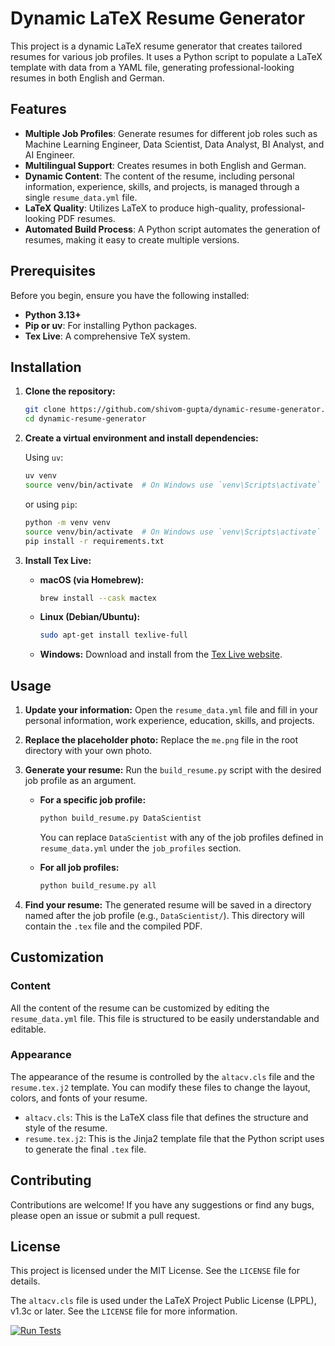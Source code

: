# Dynamic LaTeX Resume Generator

This project is a dynamic LaTeX resume generator that creates tailored resumes for various job profiles. It uses a Python script to populate a LaTeX template with data from a YAML file, generating professional-looking resumes in both English and German.

## Features

  * **Multiple Job Profiles**: Generate resumes for different job roles such as Machine Learning Engineer, Data Scientist, Data Analyst, BI Analyst, and AI Engineer.
  * **Multilingual Support**: Creates resumes in both English and German.
  * **Dynamic Content**: The content of the resume, including personal information, experience, skills, and projects, is managed through a single `resume_data.yml` file.
  * **LaTeX Quality**: Utilizes LaTeX to produce high-quality, professional-looking PDF resumes.
  * **Automated Build Process**: A Python script automates the generation of resumes, making it easy to create multiple versions.

## Prerequisites

Before you begin, ensure you have the following installed:

  * **Python 3.13+**
  * **Pip or uv**: For installing Python packages.
  * **Tex Live**: A comprehensive TeX system.

## Installation

1.  **Clone the repository:**

    ```bash
    git clone https://github.com/shivom-gupta/dynamic-resume-generator.git
    cd dynamic-resume-generator
    ```

2.  **Create a virtual environment and install dependencies:**

    Using `uv`:

    ```bash
    uv venv
    source venv/bin/activate  # On Windows use `venv\Scripts\activate`
    ```

    or using `pip`:

    ```bash
    python -m venv venv
    source venv/bin/activate  # On Windows use `venv\Scripts\activate`
    pip install -r requirements.txt
    ```

3.  **Install Tex Live:**

      * **macOS (via Homebrew):**
        ```bash
        brew install --cask mactex
        ```
      * **Linux (Debian/Ubuntu):**
        ```bash
        sudo apt-get install texlive-full
        ```
      * **Windows:**
        Download and install from the [Tex Live website](https://www.tug.org/texlive/).

## Usage

1.  **Update your information:**
    Open the `resume_data.yml` file and fill in your personal information, work experience, education, skills, and projects.

2.  **Replace the placeholder photo:**
    Replace the `me.png` file in the root directory with your own photo.

3.  **Generate your resume:**
    Run the `build_resume.py` script with the desired job profile as an argument.

      * **For a specific job profile:**

        ```bash
        python build_resume.py DataScientist
        ```

        You can replace `DataScientist` with any of the job profiles defined in `resume_data.yml` under the `job_profiles` section.

      * **For all job profiles:**

        ```bash
        python build_resume.py all
        ```

4.  **Find your resume:**
    The generated resume will be saved in a directory named after the job profile (e.g., `DataScientist/`). This directory will contain the `.tex` file and the compiled PDF.

## Customization

### Content

All the content of the resume can be customized by editing the `resume_data.yml` file. This file is structured to be easily understandable and editable.

### Appearance

The appearance of the resume is controlled by the `altacv.cls` file and the `resume.tex.j2` template. You can modify these files to change the layout, colors, and fonts of your resume.

  * `altacv.cls`: This is the LaTeX class file that defines the structure and style of the resume.
  * `resume.tex.j2`: This is the Jinja2 template file that the Python script uses to generate the final `.tex` file.

## Contributing

Contributions are welcome\! If you have any suggestions or find any bugs, please open an issue or submit a pull request.

## License

This project is licensed under the MIT License. See the `LICENSE` file for details.

The `altacv.cls` file is used under the LaTeX Project Public License (LPPL), v1.3c or later. See the `LICENSE` file for more information.

[![Run Tests](https://github.com/shivom-gupta/dynamic-resume-generator/actions/workflows/ci.yml/badge.svg)](https://github.com/shivom-gupta/dynamic-resume-generator/actions/workflows/ci.yml)